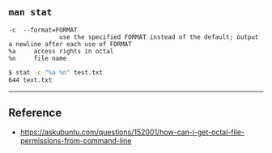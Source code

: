 ## `man stat`
```
-c  --format=FORMAT
              use the specified FORMAT instead of the default; output a newline after each use of FORMAT
%a     access rights in octal
%n     file name
```

``` bash
$ stat -c "%a %n" test.txt
644 text.txt
```

---
## Reference
- https://askubuntu.com/questions/152001/how-can-i-get-octal-file-permissions-from-command-line
